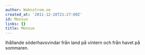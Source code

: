 ```yaml
---
author: Wahnstrom.se
created_at: '2011-12-28T21:27:00Z'
id: Monsun
links: {}
title: Monsun
---
```


Ihållande söderhavsvindar från land på vintern och från havet på sommaren.